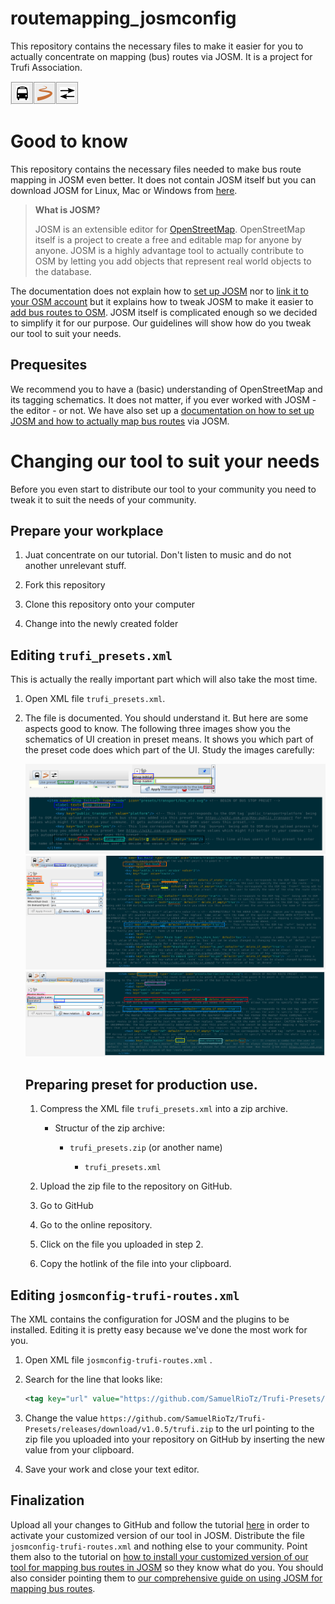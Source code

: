 # routemapping_josmconfig

This repository contains the necessary files to make it easier for you to actually concentrate on mapping (bus) routes via JOSM. It is a project for Trufi Association.

![](img/routemapping-look.png)

# Good to know

This repository contains the necessary files needed to make bus route mapping in JOSM even better. It does not contain JOSM itself but you can download JOSM for Linux, Mac or Windows from [here](https://josm.openstreetmap.de).

> **What is JOSM?**
> 
> JOSM is an extensible editor for [OpenStreetMap](https://welcome.openstreetmap.org/what-is-openstreetmap/). OpenStreetMap itself is a project to create a free and editable map for anyone by anyone. JOSM is a highly advantage tool to actually contribute to OSM by letting you add objects that represent real world objects to the database.

The documentation does not explain how to [set up JOSM](https://github.com/ValorNaram/trufi_documentation/blob/master/installing-josm-on-linux/installing-josm-linux.md) nor to [link it to your OSM account](https://github.com/ValorNaram/trufi_documentation/blob/master/oauth-josm/oauth-josm.md) but it explains how to tweak JOSM to make it easier to [add bus routes to OSM](https://github.com/ValorNaram/trufi_documentation/blob/master/mapping-routes/mapping-routes.md). JOSM itself is complicated enough so we decided to simplify it for our purpose. Our guidelines will show how do you tweak our tool to suit your needs.

## Prequesites

We recommend you to have a (basic) understanding of OpenStreetMap and its tagging schematics. It does not matter, if you ever worked with JOSM - the editor - or not. We have also set up a [documentation on how to set up JOSM and how to actually map bus routes](https://github.com/ValorNaram/trufi_documentation/blob/master/README.md) via JOSM.

# Changing our tool to suit your needs

Before you even start to distribute our tool to your community you need to tweak it to suit the needs of your community.

## Prepare your workplace

1. Juat concentrate on our tutorial. Don't listen to music and do not another unrelevant stuff.

2. Fork this repository

3. Clone this repository onto your computer

4. Change into the newly created folder

## Editing `trufi_presets.xml`

This is actually the really important part which will also take the most time.

1. Open XML file `trufi_presets.xml`.

2. The file is documented. You should understand it. But here are some aspects good to know. The following three images show you the schematics of UI creation in preset means. It shows you which part of the preset code does which part of the UI. Study the images carefully:
   
   ![](img/WYSIWYG-01.png)![](img/WYSIWYG-02.png)![](img/WYSIWYG-03.png)
   
   ## Preparing preset for production use.
   
   1. Compress the XML file `trufi_presets.xml` into a zip archive.
      
      - Structur of the zip archive:
        
        - `trufi_presets.zip` (or another name)
          
          - `trufi_presets.xml`
   
   2. Upload the zip file to the repository on GitHub.
   
   3. Go to GitHub
   
   4. Go to the online repository.
   
   5. Click on the file you uploaded in step 2.
   
   6. Copy the hotlink of the file into your clipboard.

## Editing `josmconfig-trufi-routes.xml`

The XML contains the configuration for JOSM and the plugins to be installed. Editing it is pretty easy because we've done the most work for you.

1. Open XML file `josmconfig-trufi-routes.xml` .

2. Search for the line that looks like:
   
   ```xml
   <tag key="url" value="https://github.com/SamuelRioTz/Trufi-Presets/releases/download/v1.0.5/trufi.zip"/>
   ```

3. Change the value `https://github.com/SamuelRioTz/Trufi-Presets/releases/download/v1.0.5/trufi.zip` to the url pointing to the zip file you uploaded into your repository on GitHub by inserting the new value from your clipboard.

4. Save your work and close your text editor.

## Finalization

Upload all your changes to GitHub and follow the tutorial [here](https://github.com/ValorNaram/trufi_documentation/blob/master/installing-mapping-tool/install-bus-routes-mapping-tool.md) in order to activate your customized version of our tool in JOSM. Distribute the file `josmconfig-trufi-routes.xml` and nothing else to your community. Point them also to the tutorial on [how to install your customized version of our tool for mapping bus routes in JOSM](https://github.com/ValorNaram/trufi_documentation/blob/master/installing-mapping-tool/install-bus-routes-mapping-tool.md) so they know what do you. You should also consider pointing them to [our comprehensive guide on using JOSM for mapping bus routes](https://github.com/ValorNaram/trufi_documentation/blob/master/README.md).


